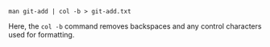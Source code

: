 ```
man git-add | col -b > git-add.txt
```

Here, the `col -b` command removes backspaces and any control characters used for formatting.
